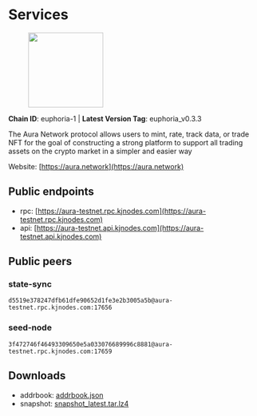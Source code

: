 # Services

<figure><img src="https://raw.githubusercontent.com/kj89/testnet_manuals/main/pingpub/logos/aura.png" width="150" alt=""><figcaption></figcaption></figure>

**Chain ID**: euphoria-1 | **Latest Version Tag**: euphoria_v0.3.3

The Aura Network protocol allows users to mint, rate, track data,  or trade NFT for the goal of constructing a strong platform to  support all trading assets on the crypto market in a simpler and easier way

Website: [https://aura.network](https://aura.network)

## Public endpoints

* rpc: [https://aura-testnet.rpc.kjnodes.com](https://aura-testnet.rpc.kjnodes.com)
* api: [https://aura-testnet.api.kjnodes.com](https://aura-testnet.api.kjnodes.com)

## Public peers

### state-sync

```
d5519e378247dfb61dfe90652d1fe3e2b3005a5b@aura-testnet.rpc.kjnodes.com:17656
```

### seed-node

```
3f472746f46493309650e5a033076689996c8881@aura-testnet.rpc.kjnodes.com:17659
```


## Downloads

* addrbook: [addrbook.json](https://snapshots.kjnodes.com/aura-testnet/addrbook.json)
* snapshot: [snapshot_latest.tar.lz4](https://snapshots.kjnodes.com/aura-testnet/snapshot\_latest.tar.lz4)
